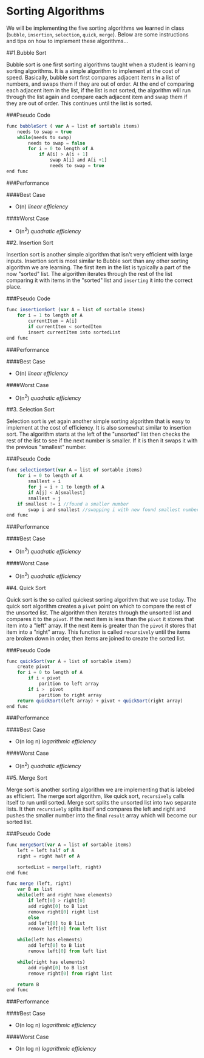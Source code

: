 # Sorting Algorithms

We will be implementing the five sorting algorithms we learned in class (`bubble`, `insertion`, `selection`, `quick`, `merge`).
Below are some instructions and tips on how to implement these algorithms...

##1.Bubble Sort

Bubble sort is one first sorting algorithms taught when a student is learning sorting algorithms.  It is a simple algorithm to implement at the cost of speed.  Basically, bubble sort first compares adjacent items in a list of numbers, and swaps them if they are out of order.  At the end of comparing each adjacent item in the list, if the list is not sorted, the algorithm will run through the list again and compare each adjacent item and swap them if they are out of order.  This continues until the list is sorted.

###Pseudo Code

```javascript
func bubbleSort ( var A = list of sortable items)
    needs to swap = true
    while(needs to swap)
        needs to swap = false
        for i = 0 to length of A
            if A[i] > A[i + 1]
                swap A[i] and A[i +1]
                needs to swap = true
end func
```

###Performance

####Best Case

* O(n) *linear efficiency*

####Worst Case

* O(n<sup>2</sup>) *quadratic efficiency*

##2. Insertion Sort

Insertion sort is another simple algorithm that isn't very efficient with large inputs.  Insertion sort is most similar to Bubble sort than any other sorting algorithm we are learning.  The first item in the list is typically a part of the now "sorted" list.  The algorithm iterates through the rest of the list comparing it with items in the "sorted" list and `inserting` it into the correct place.

###Pseudo Code

```javascript
func insertionSort (var A = list of sortable items)
    for i = 1 to length of A
        currentItem = A[i]
        if currentItem < sortedItem
        insert currentItem into sortedList
end func
```

###Performance

####Best Case

* O(n) *linear efficiency*

####Worst Case

* O(n<sup>2</sup>) *quadratic efficiency*

##3. Selection Sort

Selection sort is yet again another simple sorting algorithm that is easy to implement at the cost of efficiency.  It is also somewhat similar to insertion sort.  The algorithm starts at the left of the "unsorted" list then checks the rest of the list to see if the next number is smaller.  If it is then it swaps it with the previous "smallest" number.

###Pseudo Code

```javascript
func selectionSort(var A = list of sortable items)
    for i = 0 to length of A
        smallest = i
        for j = i + 1 to length of A
        if A[j] < A[smallest]
        smallest = j
    if smallest != i //found a smaller number
        swap i and smallest //swapping i with new found smallest number
end func
```

###Performance

####Best Case

* O(n<sup>2</sup>) *quadratic efficiency*

####Worst Case

* O(n<sup>2</sup>) *quadratic efficiency*

##4. Quick Sort

Quick sort is the so called quickest sorting algorithm that we use today.  The quick sort algorithm creates a `pivot` point on which to compare the rest of the unsorted list.  The algorithm then iterates through the unsorted list and compares it to the `pivot`.  If the next item is less than the `pivot` it stores that item into a "left" array.  If the next item is greater than the `pivot` it stores that item into a "right" array.  This function is called `recursively` until the items are broken down in order, then items are joined to create the sorted list.

###Pseudo Code

```javascript
func quickSort(var A = list of sortable items)
    create pivot
    for i = 0 to length of A
        if i < pivot
            parition to left array
        if i >  pivot
            parition to right array
    return quickSort(left array) + pivot + quickSort(right array)
end func
```

###Performance

####Best Case

* O(n log n) *logarithmic efficiency*

####Worst Case

* O(n<sup>2</sup>) *quadratic efficiency*

##5. Merge Sort

Merge sort is another sorting algorithm we are implementing that is labeled as efficient.  The merge sort algorithm, like quick sort, `recursively` calls itself to run until sorted.  Merge sort splits the unsorted list into two separate lists.  It then `recursively` splits itself and compares the left and right and pushes the smaller number into the final `result` array which will become our sorted list.

###Pseudo Code

```javascript
func mergeSort(var A = list of sortable items)
    left = left half of A
    right = right half of A

    sortedList = merge(left, right)
end func

func merge (left, right)
    var B as list
    while(left and right have elements)
        if left[0] > right[0]
        add right[0] to B list
        remove right[0] right list
        else
        add left[0] to B list
        remove left[0] from left list

    while(left has elements)
        add left[0] to B list
        remove left[0] from left list

    while(right has elements)
        add right[0] to B list
        remove right[0] from right list

    return B
end func
```

###Performance

####Best Case

* O(n log n) *logarithmic efficiency*

####Worst Case

* O(n log n) *logarithmic efficiency*


